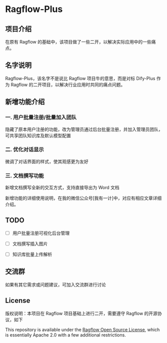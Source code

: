 # Ragflow-Plus

## 项目介绍

在原有 Ragflow 的基础中，该项目做了一些二开，以解决实际应用中的一些痛点。

## 名字说明
Ragflow-Plus，该名字不是说比 Ragflow 项目牛的意思，而是对标 Dify-Plus 作为 Ragflow 的二开项目，以解决行业应用时共同的痛点问题。

## 新增功能介绍

### 一. 用户批量注册/批量加入团队
隐藏了原本用户注册的功能，改为管理员通过后台批量注册，并加入管理员团队，可共享团队知识库及默认模型配置

### 二. 优化对话显示
微调了对话界面的样式，使其观感更为友好

### 三. 文档撰写功能
新增文档撰写全新的交互方式，支持直接导出为 Word 文档

新增功能的详细使用说明，在我的微信公众号[我有一计]中，对应有相应文章详细介绍。


## TODO

- [ ] 用户批量注册可视化后台管理

- [ ] 文档撰写插入图片

- [ ] 知识库批量上传解析

## 交流群
如果有其它需求或问题建议，可加入交流群进行讨论


## License

版权说明：本项目在 Ragflow 项目基础上进行二开，需要遵守 Ragflow 的开源协议，如下

This repository is available under the [Ragflow
 Open Source License](LICENSE), which is essentially Apache 2.0 with a few additional restrictions.